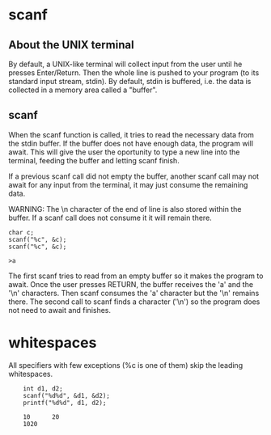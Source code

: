# scanf

## About the UNIX terminal 

By default, a UNIX-like terminal will collect input from the user until he presses Enter/Return. Then the whole line is pushed to your program (to its standard input stream, stdin). By default, stdin is buffered, i.e. the data is collected in a memory area called a "buffer".

## scanf

When the scanf function is called, it tries to read the necessary data from the stdin buffer. If the buffer does not have enough data, the program will await. This will give the user the oportunity to type a new line into the terminal, feeding the buffer and letting scanf finish. 

If a previous scanf call did not empty the buffer, another scanf call may not await for any input from the terminal, it may just consume the remaining data.

WARNING: The \n character of the end of line is also stored within the buffer. If a scanf call does not consume it it will remain there.


	char c;
	scanf("%c", &c); 
	scanf("%c", &c);
	
	>a

The first scanf tries to read from an empty buffer so it makes the program to await. Once the user presses RETURN, the buffer receives the 'a' and the '\n' characters. Then scanf consumes the 'a' character but the '\n' remains there. The second call to scanf finds a character ('\n') so the program does not need to await and finishes.

# whitespaces

 All specifiers with few exceptions (%c is one of them) skip the leading whitespaces.

	 	int d1, d2;
		scanf("%d%d", &d1, &d2); 
		printf("%d%d", d1, d2);

		10      20
		1020
 